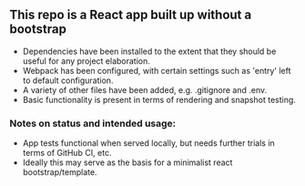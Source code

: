 ## This repo is a React app built up without a bootstrap

- Dependencies have been installed to the extent that they should be useful for any project elaboration.
- Webpack has been configured, with certain settings such as 'entry' left to default configuration.
- A variety of other files have been added, e.g. .gitignore and .env.
- Basic functionality is present in terms of rendering and snapshot testing.

### Notes on status and intended usage:

* App tests functional when served locally, but needs further trials in terms of GitHub CI, etc.
* Ideally this may serve as the basis for a minimalist react bootstrap/template.
